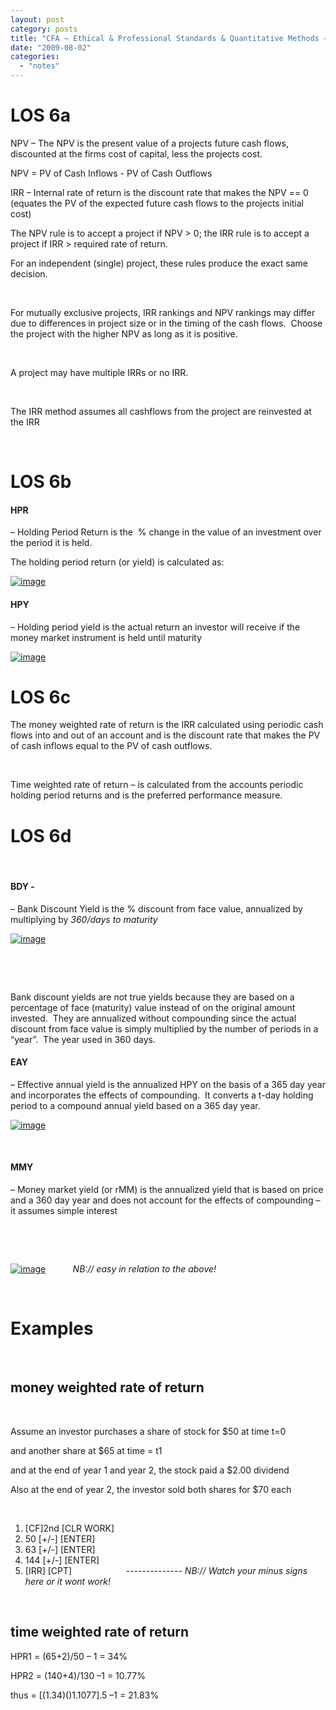 ```yaml
---
layout: post
category: posts
title: "CFA – Ethical & Professional Standards & Quantitative Methods – Discounted Cash Flow Applications"
date: "2009-08-02"
categories: 
  - "notes"
---
```


# LOS 6a

NPV – The NPV is the present value of a projects future cash flows, discounted at the firms cost of capital, less the projects cost.

NPV = PV of Cash Inflows - PV of Cash Outflows

IRR – Internal rate of return is the discount rate that makes the NPV == 0 (equates the PV of the expected future cash flows to the projects initial cost)

The NPV rule is to accept a project if NPV > 0; the IRR rule is to accept a project if IRR > required rate of return.

For an independent (single) project, these rules produce the exact same decision.

 

For mutually exclusive projects, IRR rankings and NPV rankings may differ due to differences in project size or in the timing of the cash flows.  Choose the project with the higher NPV as long as it is positive.

 

A project may have multiple IRRs or no IRR.

 

The IRR method assumes all cashflows from the project are reinvested at the IRR

 

# LOS 6b

#### HPR

– Holding Period Return is the  % change in the value of an investment over the period it is held.

The holding period return (or yield) is calculated as:

[![image](images/image.axd?picture=image_thumb_5.png "image")](/blog/image.axd?picture=image_5.png)

#### HPY

– Holding period yield is the actual return an investor will receive if the money market instrument is held until maturity

[![image](images/image.axd?picture=image_thumb_2.png "image")](/blog/image.axd?picture=image_2.png)

# LOS 6c

The money weighted rate of return is the IRR calculated using periodic cash flows into and out of an account and is the discount rate that makes the PV of cash inflows equal to the PV of cash outflows.

 

Time weighted rate of return – is calculated from the accounts periodic holding period returns and is the preferred performance measure.

# LOS 6d

 

#### BDY -

– Bank Discount Yield is the % discount from face value, annualized by multiplying by _360/days to maturity_

[![image](images/image.axd?picture=image_thumb_7.png "image")](/blog/image.axd?picture=image_7.png)

 

 

Bank discount yields are not true yields because they are based on a percentage of face (maturity) value instead of on the original amount invested.  They are annualized without compounding since the actual discount from face value is simply multiplied by the number of periods in a “year”.  The year used in 360 days.

#### EAY

– Effective annual yield is the annualized HPY on the basis of a 365 day year and incorporates the effects of compounding.  It converts a t-day holding period to a compound annual yield based on a 365 day year.

[![image](images/image.axd?picture=image_thumb_4.png "image")](/blog/image.axd?picture=image_4.png)

 

#### MMY

– Money market yield (or rMM) is the annualized yield that is based on price and a 360 day year and does not account for the effects of compounding – it assumes simple interest

 

 

[![image](images/image.axd?picture=image_thumb_6.png "image")](/blog/image.axd?picture=image_6.png)           _NB:// easy in relation to the above!_

 

# Examples

 

## money weighted rate of return

 

Assume an investor purchases a share of stock for $50 at time t=0

and another share at $65 at time = t1

and at the end of year 1 and year 2, the stock paid a $2.00 dividend

Also at the end of year 2, the investor sold both shares for $70 each

 

1. \[CF\]2nd \[CLR WORK\]
2. 50 \[+/-\] \[ENTER\]
3. 63 \[+/-\] \[ENTER\]
4. 144 \[+/-\] \[ENTER\]
5. \[IRR\] \[CPT\]                      -------------- _NB:// Watch your minus signs here or it wont work!_

 

## time weighted rate of return

HPR1 = (65+2)/50 – 1 = 34%

HPR2 = (140+4)/130 –1 = 10.77%

thus = \[(1.34)()1.1077\].5 –1 = 21.83%
